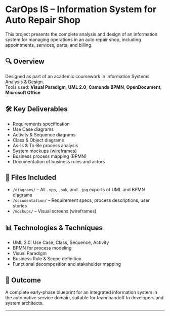 # CarOps IS – Information System for Auto Repair Shop

This project presents the complete analysis and design of an information system for managing operations in an auto repair shop, including appointments, services, parts, and billing.

## 🔍 Overview
Designed as part of an academic coursework in Information Systems Analysis & Design.  
Tools used: **Visual Paradigm**, **UML 2.0**, **Camunda BPMN**, **OpenDocument**, **Microsoft Office**

## 🛠 Key Deliverables
- Requirements specification
- Use Case diagrams
- Activity & Sequence diagrams
- Class & Object diagrams
- As-Is & To-Be process analysis
- System mockups (wireframes)
- Business process mapping (BPMN)
- Documentation of business rules and actors

## 📁 Files Included
- `/diagrams/` – All `.vpp`, `.bak`, and `.jpg` exports of UML and BPMN diagrams
- `/documentation/` – Requirement specs, process descriptions, user stories
- `/mockups/` – Visual screens (wireframes)

## 📊 Technologies & Techniques
- UML 2.0: Use Case, Class, Sequence, Activity
- BPMN for process modeling
- Visual Paradigm
- Business Rule & Scope definition
- Functional decomposition and stakeholder mapping

## 🎯 Outcome
A complete early-phase blueprint for an integrated information system in the automotive service domain, suitable for team handoff to developers and system architects.

---
